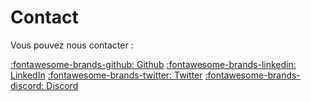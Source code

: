 # Contact

Vous pouvez nous contacter :

[:fontawesome-brands-github: Github](https://github.com/MMKante)
[:fontawesome-brands-linkedin: LinkedIn](https://linkedin.com/MMKante)
[:fontawesome-brands-twitter: Twitter](https://twitter.com/MMKante)
[:fontawesome-brands-discord: Discord](https://discord.gg/zc4ye44f)